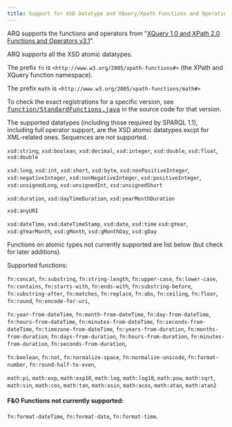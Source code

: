 ```yaml
---
title: Support for XSD Datatype and XQuery/Xpath Functions and Operations.
---
```


ARQ supports the functions and operators from "[XQuery 1.0 and XPath 2.0 Functions and Operators v3.1](https://www.w3.org/TR/xpath-functions-3/)".

ARQ supports all the XSD atomic datatypes.

The prefix `fn` is `<http://www.w3.org/2005/xpath-functions#>` (the
XPath and XQuery function namespace).

The prefix `math` is `<http://www.w3.org/2005/xpath-functions/math#>`

To check the exact registrations for a specific version, see
<tt>[function/StandardFunctions.java](https://github.com/apache/jena/blob/master/jena-arq/src/main/java/org/apache/jena/sparql/function/StandardFunctions.java)</tt>
in the source code for that version.

The supported datatypes (including those required by SPARQL 1.1), including
full operator support, are the XSD atomic datatypes excpt for XML-related
ones.  Sequences are not supported.

`xsd:string`, `xsd:boolean`, 
`xsd:decimal`, `xsd:integer`, `xsd:double`, `xsd:float`, `xsd:double`

`xsd:long`, `xsd:int`, `xsd:short`, `xsd:byte`,
`xsd:nonPositiveInteger`, `xsd:negativeInteger`,
`xsd:nonNegativeInteger`, `xsd:positiveInteger`, 
`xsd:unsignedLong`, `xsd:unsignedInt`, `xsd:unsignedShort`

`xsd:duration`, `xsd:dayTimeDuration`, `xsd:yearMonthDuration`

`xsd:anyURI`
        
`xsd:dateTime`, `xsd:dateTimeStamp`, `xsd:date`, `xsd:time`
`xsd:gYear`, `xsd:gYearMonth`, `xsd:gMonth`, `xsd:gMonthDay`, `xsd:gDay`

Functions on atomic types not currently supported are list below (but check
for later additions).

Supported functions:

`fn:concat`, `fn:substring`, `fn:string-length`, 
`fn:upper-case`, `fn:lower-case`, `fn:contains`, `fn:starts-with`, `fn:ends-with`,
`fn:substring-before`, `fn:substring-after`, `fn:matches`, `fn:replace`, 
`fn:abs`, `fn:ceiling`, `fn:floor`, `fn:round`,
`fn:encode-for-uri`,

`fn:year-from-dateTime`, `fn:month-from-dateTime`, `fn:day-from-dateTime`,
`fn:hours-from-dateTime`, `fn:minutes-from-dateTime`, `fn:seconds-from-dateTime`,
`fn:timezone-from-dateTime`,
`fn:years-from-duration`, `fn:months-from-duration`,
`fn:days-from-duration`, `fn:hours-from-duration`,
`fn:minutes-from-duration`, `fn:seconds-from-duration`,

`fn:boolean`, `fn:not`,
`fn:normalize-space`, `fn:normalize-unicode`,
`fn:format-number`,
`fn:round-half-to-even`,

`math:pi`,  `math:exp`, `math:exp10`, `math:log`, `math:log10`, `math:pow`, `math:sqrt`,
`math:sin`, `math:cos`, `math:tan`, `math:asin`, `math:acos`, `math:atan`, `math:atan2`

#### F&O Functions not currently supported:

`fn:format-dateTime`,
`fn:format-date`,
`fn:format-time`.
